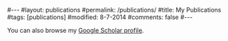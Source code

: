 #---
#layout: publications
#permalink: /publications/
#title: My Publications
#tags: [publications]
#modified: 8-7-2014
#comments: false
#---

You can also browse my <a href="https://scholar.google.com/citations?user=aGCI-yQAAAAJ&hl" target="_blank">Google Scholar profile</a>.
